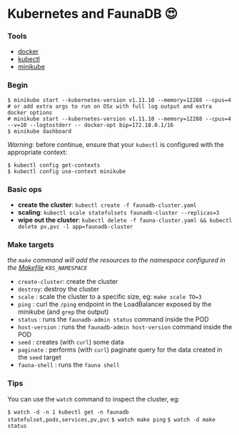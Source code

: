 # Kubernetes and FaunaDB 😍

### Tools

* [docker](https://docs.docker.com/install/)
* [kubectl](https://kubernetes.io/docs/tasks/tools/install-kubectl/)
* [minikube](https://kubernetes.io/docs/tutorials/hello-minikube/)


### Begin

```
$ minikube start --kubernetes-version v1.11.10 --memory=12288 --cpus=4
# or add extra args to run on OSx with full log output and extra docker options
# minikube start --kubernetes-version v1.11.10 --memory=12288 --cpus=4 --v=10 --logtostderr -- docker-opt bip=172.18.0.1/16
$ minikube dashboard
```

*Warning:* before continue, ensure that your `kubectl` is configured with the appropriate context:

```
$ kubectl config get-contexts   
$ kubectl config use-context minikube
```

### Basic ops

* **create the cluster**: `kubectl create -f faunadb-cluster.yaml`
* **scaling**: `kubectl scale statefulsets faunadb-cluster --replicas=3`
* **wipe out the cluster**: `kubectl delete -f fauna-cluster.yaml && kubectl delete pv,pvc -l app=faunadb-cluster`


### Make targets

_the `make` command will add the resources to the namespace configured in the [Makefile](./Makefile) `K8S_NAMESPACE`_

* `create-cluster`: create the cluster
* `destroy`: destroy the cluster
* `scale` : scale the cluster to a specific size, eg: `make scale TO=3`
* `ping` : curl the `/ping` endpoint in the LoadBalancer exposed by the minikube (and `grep` the output)
* `status` : runs the `faunadb-admin status` command inside the POD
* `host-version` : runs the `faunadb-admin host-version` command inside the POD
* `seed` : creates (with `curl`) some data
* `paginate` : performs (with `curl`) paginate query for the data created in the `seed` target
* `fauna-shell` : runs the `fauna shell` 


### Tips

You can use the `watch` command to inspect the cluster, eg:

`$ watch -d -n 1 kubectl get -n faunadb statefulset,pods,services,pv,pvc`
`$ watch make ping`
`$ watch -d make status`
